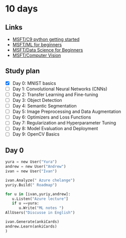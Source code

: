 # 10 days 

## Links 

- [MSFT/C9 python getting started](https://github.com/microsoft/c9-python-getting-started)
- [MSFT/ML for beginners](https://github.com/microsoft/ML-For-Beginners)
- [MSFT/Data Science for Beginners](https://github.com/microsoft/Data-Science-For-Beginners)
- [MSFT/Computer Vision](https://github.com/microsoft/computervision-recipes)


## Study plan 

- [x] Day 0: MNIST basics
- [ ] Day 1: Convolutional Neural Networks (CNNs)
- [ ] Day 2: Transfer Learning and Fine-tuning
- [ ] Day 3: Object Detection
- [ ] Day 4: Semantic Segmentation
- [ ] Day 5: Image Preprocessing and Data Augmentation
- [ ] Day 6: Optimizers and Loss Functions
- [ ] Day 7: Regularization and Hyperparameter Tuning
- [ ] Day 8: Model Evaluation and Deployment
- [ ] Day 9: OpenCV Basics

## Day 0

```python
yura = new User("Yura")
andrew = new User("Andrew")
ivan = new User("Ivan")

ivan.Analyze(" Azure chelange")
yuriy.Build(" Roadmap")

for u in [ivan,yuriy,andrew]:
   u.Listen("Azure lecture"] 
   if u ==yura:
      u.Write("ML notes ")
AllUsers("Discusse in English")

ivan.Generate(ankiCards)
andrew.Learn(ankiCards)
)
```

